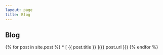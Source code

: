```yaml
---
layout: page
title: Blog
---
```


## Blog

{% for post in site.post %}
    * [ {{ post.title }} ]({{ post.url }})
{% endfor %}
